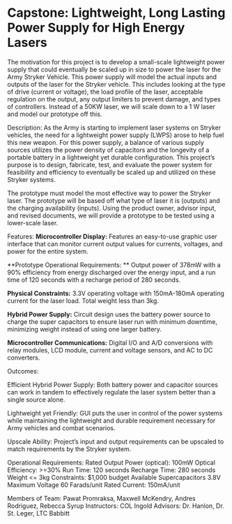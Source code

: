 # Capstone: Lightweight, Long Lasting Power Supply for High Energy Lasers

The motivation for this project is to develop a small-scale lightweight power supply that could eventually be scaled up in size to power the laser for the Army Stryker Vehicle. This power supply will model the actual inputs and outputs of the laser for the Stryker vehicle. This includes looking at the type of drive (current or voltage), the load profile of the laser, acceptable regulation on the output, any output limiters to prevent damage, and types of controllers. Instead of a 50KW laser, we will scale down to a 1 W laser and model our prototype off this. 

Description: As the Army is starting to implement laser systems on Stryker vehicles, the need for a lightweight power supply (LWPS) arose to help fuel this new weapon. For this power supply, a balance of various supply sources utilizes the power density of capacitors and the longevity of a portable battery in a lightweight yet durable configuration. This project’s purpose is to design, fabricate, test, and evaluate the power system for feasibility and efficiency to eventually be scaled up and utilized on these Stryker systems. 


The prototype must model the most effective way to power the Stryker laser. The prototype will be based off what type of laser it is (outputs) and the charging availability (inputs). Using the product owner, advisor input, and revised documents, we will provide a prototype to be tested using a lower-scale laser. 

Features: 
  **Microcontroller Display:** Features an easy-to-use graphic user interface that can monitor current output values for currents, voltages, and power for the entire system.

  **Prototype Operational Requirements: ** Output power of 378mW with a 90% efficiency from energy discharged over the energy input, and a run time of 120 seconds with a recharge period of 280 seconds.

  **Physical Constraints:** 3.3V operating voltage with 150mA-180mA operating current for the laser load. Total weight less than 3kg. 

  **Hybrid Power Supply:** Circuit design uses the battery power source to charge the super capacitors to ensure laser run with minimum downtime, minimizing weight instead of using one larger battery.

  **Microcontroller Communications:** Digital I/O and A/D conversions with relay modules, LCD module, current and voltage sensors, and AC to DC converters. 

Outcomes:

  Efficient Hybrid Power Supply: Both battery power and capacitor sources can work in       tandem to effectively regulate the laser system better than a single source alone.

  Lightweight yet Friendly: GUI puts the user in control of the power systems while         maintaining the lightweight and durable requirement necessary for Army vehicles and       combat scenarios. 

  Upscale Ability: Project’s input and output requirements can be upscaled to match         requirements by the Stryker system. 


Operational Requirements:
 Rated Output Power (optical): 100mW 
 Optical Efficiency: >=30% 
 Run Time: 120 seconds
 Recharge Time: 280 seconds
 Weight <= 3kg
Constraints:
 $1,000 budget 
 Available Supercapacitors
 3.8V Maximum Voltage
 60 Farads/unit
 Rated Current: 150mA/unit


Members of Team: Pawat Promraksa, Maxwell McKendry, Andres Rodriguez, Rebecca Syrup
Instructors: COL Ingold
Advisors: Dr. Hanlon, Dr. St. Leger, LTC Babbitt

